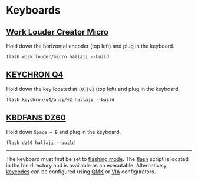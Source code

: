 # Keyboards

## [Work Louder Creator Micro](https://github.com/qmk/qmk_firmware/tree/master/keyboards/work_louder/micro)

Hold down the horizontal encoder (top left) and plug in the keyboard.

```shell
flash work_louder/micro hallaji --build
```

## [KEYCHRON Q4](https://github.com/Keychron/qmk_firmware/tree/master/keyboards/keychron/q4)

Hold down the key located at `[0][0]` (top left) and plug in the keyboard.

```shell
flash keychron/q4/ansi/v2 hallaji --build
```

## [KBDFANS DZ60](https://github.com/qmk/qmk_firmware/tree/master/keyboards/dz60)

Hold down `Space + B` and plug in the keyboard.

```shell
flash dz60 hallaji --build
```

---

The keyboard must first be set to [flashing
mode](https://docs.qmk.fm/newbs_flashing#put-your-keyboard-into-dfu-bootloader-mode).
The [flash](../config/bin/.local/bin/flash) script is located in the bin
directory and is available as an executable. Alternatively,
[keycodes](https://docs.qmk.fm/keycodes) can be configured using
[QMK](https://config.qmk.fm) or [VIA](https://usevia.app) configurators.
